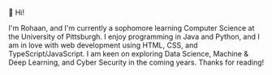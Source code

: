  <!---
Rohaan553/Rohaan553 is a ✨ special ✨ repository because its `README.md` (this file) appears on your GitHub profile.
You can click the Preview link to take a look at your changes.
--->
👋 Hi!

I'm Rohaan, and I'm currently a sophomore learning Computer Science at the University of Pittsburgh. I enjoy programming in Java and Python, and I am in love with web development using HTML, CSS, and TypeScript/JavaScript. I am keen on exploring Data Science, Machine & Deep Learning, and Cyber Security in the coming years. Thanks for reading!
